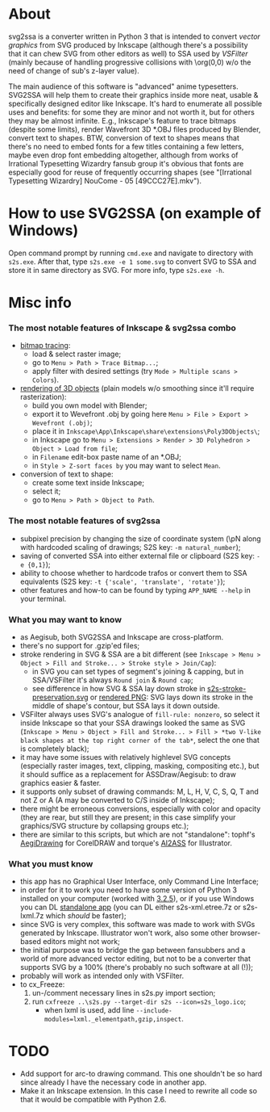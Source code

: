 # About
svg2ssa is a converter written in Python 3 that is intended to convert *vector graphics* from SVG produced by Inkscape (although there's a possibility that it can chew SVG from other editors as well) to SSA used by *VSFilter* (mainly because of handling progressive collisions with \org(0,0) w/o the need of change of sub's z-layer value).

The main audience of this software is "advanced" anime typesetters. SVG2SSA will help them to create their graphics inside more neat, usable & specifically designed editor like Inkscape. It's hard to enumerate all possible uses and benefits: for some they are minor and not worth it, but for others they may be almost infinite. E.g., Inkscape's feature to trace bitmaps (despite some limits), render Wavefront 3D *.OBJ files produced by Blender, convert text to shapes. BTW, conversion of text to shapes means that there's no need to embed fonts for a few titles containing a few letters, maybe even drop font embedding altogether, although from works of Irrational Typesetting Wizardry fansub group it's obvious that fonts are especially good for reuse of frequently occurring shapes (see "[Irrational Typesetting Wizardry] NouCome - 05 [49CCC27E].mkv").

# How to use SVG2SSA (on example of Windows)
Open command prompt by running `cmd.exe` and navigate to directory with `s2s.exe`. After that, type `s2s.exe -e 1 some.svg` to convert SVG to SSA and store it in same directory as SVG. For more info, type `s2s.exe -h`.

# Misc info
### The most notable features of Inkscape & svg2ssa combo
* [bitmap tracing][1]:
    * load & select raster image;
    * go to `Menu > Path > Trace Bitmap...`;
    * apply filter with desired settings (try `Mode > Multiple scans > Colors`).
* [rendering of 3D objects][2] (plain models w/o smoothing since it'll require rasterization):
    * build you own model with Blender;
    * export it to Wevefront .obj by going here `Menu > File > Export > Wevefront (.obj)`;
    * place it in `Inkscape\App\Inkscape\share\extensions\Poly3DObjects\`;
    * in Inkscape go to `Menu > Extensions > Render > 3D Polyhedron > Object > Load from file`;
    * in `Filename` edit-box paste name of an *.OBJ;
    * in `Style > Z-sort faces by` you may want to select `Mean`.
* conversion of text to shape:
    * create some text inside Inkscape;
    * select it;
    * go to `Menu > Path > Object to Path`.

### The most notable features of svg2ssa
* subpixel precision by changing the size of coordinate system (\pN along with hardcoded scaling of drawings; S2S key: `-m natural_number`);
* saving of converted SSA into either external file or clipboard (S2S key: `-e {0,1}`);
* ability to choose whether to hardcode trafos or convert them to SSA equivalents (S2S key: `-t {'scale', 'translate', 'rotate'}`);
* other features and how-to can be found by typing `APP_NAME --help` in your terminal.

### What you may want to know
* as Aegisub, both SVG2SSA and Inkscape are cross-platform.
* there's no support for .gzip'ed files;
* stroke rendering in SVG & SSA are a bit different (see `Inkscape > Menu > Object > Fill and Stroke... > Stroke style > Join/Cap`):
	* in SVG you can set types of segment's joining & capping, but in SSA/VSFilter it's always `Round join` & `Round cap`;
	* see difference in how SVG & SSA lay down stroke in [s2s-stroke-preservation.svg][3] or [rendered PNG][4]: SVG lays down its stroke in the middle of shape's contour, but SSA lays it down outside.
* VSFilter always uses SVG's analogue of `fill-rule: nonzero`, so select it inside Inkscape so that your SSA drawings looked the same as SVG (`Inkscape > Menu > Object > Fill and Stroke... > Fill > *two V-like black shapes at the top right corner of the tab*`, select the one that is completely black);
* it may have some issues with relatively highlevel SVG concepts (especially raster images, text, clipping, masking, compositing etc.), but it should suffice as a replacement for ASSDraw/Aegisub: to draw graphics easier & faster.
* it supports only subset of drawing commands: M, L, H, V, C, S, Q, T and not Z or A (A may be converted to C/S inside of Inkscape);
* there might be erroneous conversions, especially with color and opacity (they are rear, but still they are present; in this case simplify your graphics/SVG structure by collapsing groups etc.);
* there are similar to this scripts, but which are not "standalone": tophf's [AegiDrawing][5] for CorelDRAW and torque's [AI2ASS][6] for Illustrator.

### What you must know
* this app has no Graphical User Interface, only Command Line Interface;
* in order for it to work you need to have some version of Python 3 installed on your computer (worked with [3.2.5][7]), or if you use Windows you can DL [standalone app][8] (you can DL either s2s-xml.etree.7z or s2s-lxml.7z which *should* be faster);
* since SVG is very complex, this software was made to work with SVGs generated by Inkscape. Illustrator won't work, also some other browser-based editors might not work;
* the initial purpose was to bridge the gap between fansubbers and a world of more advanced vector editing, but not to be a converter that supports SVG by a 100% (there's probably no such software at all (!));
* probably will work as intended only with VSFilter.
* to cx_Freeze:
    1. un-/comment necessary lines in s2s.py import section;
    2. run `cxfreeze ..\s2s.py --target-dir s2s --icon=s2s_logo.ico`;
        * when lxml is used, add line `--include-modules=lxml._elementpath,gzip,inspect`.

[1]: https://github.com/8day/svg2ssa/blob/pub/examples/FREEDOM.svg.ass.png                              "Bitmap tracing"
[2]: https://github.com/8day/svg2ssa/blob/pub/examples/plane.svg.ass.png                                "Rendering of 3D objects"
[3]: https://github.com/8day/svg2ssa/blob/pub/examples/s2s-stroke-preservation.svg                      "s2s-stroke-preservation.svg"
[4]: https://github.com/8day/svg2ssa/blob/pub/examples/s2s-stroke-preservation.png                      "s2s-stroke-preservation.png"
[5]: http://www.fansubs.ru/forum/viewtopic.php?p=523046&sid=1312f5ed191ccf05e7af622a9e053f01#523046     "tophf's AegiDrawing"
[6]: http://github.com/torque/AI2ASS                                                                    "torque's AI2ASS"
[7]: http://www.python.org/download/releases/3.2.5/                                                     "Python 3.2.5"
[8]: https://github.com/8day/svg2ssa/releases                                                           "cxfreeze'd binaries for Windows"


# TODO
- Add support for arc-to drawing command. This one shouldn't be so hard since already I have the necessary code in another app.
- Make it an Inkscape extension. In this case I need to rewrite all code so that it would be compatible with Python 2.6.
